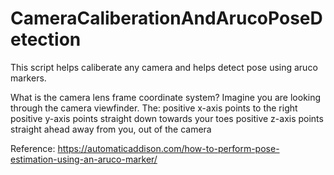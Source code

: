 # CameraCaliberationAndArucoPoseDetection
This script helps caliberate any camera and helps detect pose using aruco markers.

What is the camera lens frame coordinate system?
Imagine you are looking through the camera viewfinder. The:
positive x-axis points to the right
positive y-axis points straight down towards your toes
positive z-axis points straight ahead away from you, out of the camera

Reference: https://automaticaddison.com/how-to-perform-pose-estimation-using-an-aruco-marker/
